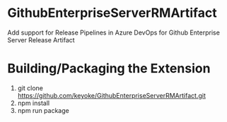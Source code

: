 # GithubEnterpriseServerRMArtifact
Add support for Release Pipelines in Azure DevOps for Github Enterprise Server Release Artifact

# Building/Packaging the Extension
 1. git clone https://github.com/keyoke/GithubEnterpriseServerRMArtifact.git
 2. npm install
 3. npm run package

